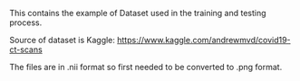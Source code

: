 This contains the example of Dataset used in the training and testing process.

Source of dataset is Kaggle:
https://www.kaggle.com/andrewmvd/covid19-ct-scans

The files are in .nii format so first needed to be converted to .png format.
